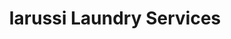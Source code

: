 ---
title: "Iarussi Laundry Services"
url: /erie/iarussi-laundry-services-brown-avenue/
shop: laundry
---
